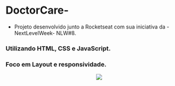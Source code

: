 # DoctorCare-

- Projeto desenvolvido junto a Rocketseat com sua iniciativa da -NextLevelWeek- NLW#8.

### Utilizando HTML, CSS e JavaScript.
### Foco em Layout e responsividade.

<div align="center">
  <img src="https://user-images.githubusercontent.com/44447313/166392256-d5c4ee2e-a089-4ca6-a28f-d6ffc6bcdedd.jpg">
</div>
